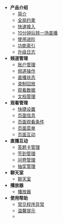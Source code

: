* **产品介绍**
  * [简介](/)
  * [全局约束](/limit)
  * [快速接入](/quick_start)
  * [10分钟玩转一场直播](/playLive)
  * [使用进阶](/advanceLive)
  * [功能索引](/function_index)
  * [升级日志](/versionNoteSDK)
* **频道管理**
  * [账户管理](account)
  * [频道操作](channelOperate)
  * [直播状态](channelState)
  * [录制回放](channelPlayback)
  * [观看数据](channelViewdata)
  * [文档管理](channelDoc)
* **观看管理**
  * [快捷设置](webSetting)
  * [页面信息](webInfo)
  * [页面观看条件](webAuth)
  * [页面菜单](webMenu)
  * [页面互动](webInteract)
* **直播互动**
  * [答题卡管理](answerRecordService)
  * [签到管理](checkinService)
  * [问卷管理](questionnaireService)
  * [抽奖管理](lotteryService)
* **聊天室**
  * [聊天室](chatRoomService)
* **播放器**
  * [播放器](playerService)
* **使用帮助**
  * [常见程序异常](/exceptionDoc)
  * [温馨提示](/tips)
  * []()

